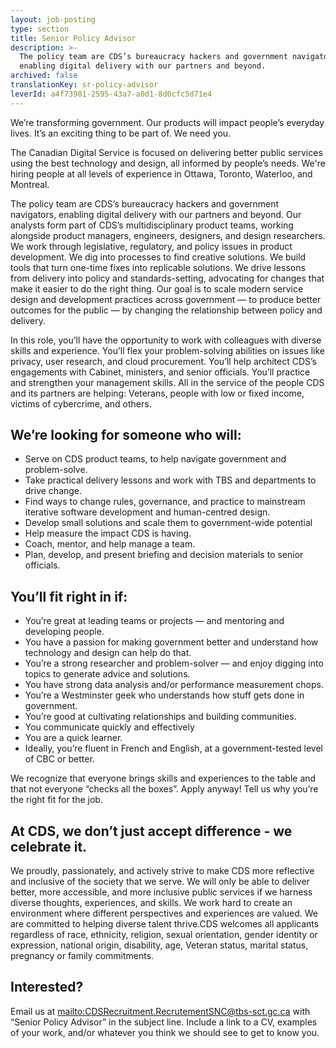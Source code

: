 ```yaml
---
layout: job-posting
type: section
title: Senior Policy Advisor
description: >-
  The policy team are CDS’s bureaucracy hackers and government navigators,
  enabling digital delivery with our partners and beyond.
archived: false
translationKey: sr-policy-advisor
leverId: a4f73901-2595-43a7-a0d1-8d0cfc5d71e4
---
```

We’re transforming government. Our products will impact people’s everyday lives. It’s an exciting thing to be part of. We need you.

The Canadian Digital Service is focused on delivering better public services using the best technology and design, all informed by people’s needs. We're hiring people at all levels of experience in Ottawa, Toronto, Waterloo, and Montreal.

The policy team are CDS’s bureaucracy hackers and government navigators, enabling digital delivery with our partners and beyond. Our analysts form part of CDS’s multidisciplinary product teams, working alongside product managers, engineers, designers, and design researchers. We work through legislative, regulatory, and policy issues in product development. We dig into processes to find creative solutions. We build tools that turn one-time fixes into replicable solutions. We drive lessons from delivery into policy and standards-setting, advocating for changes that make it easier to do the right thing. Our goal is to scale modern service design and development practices across government — to produce better outcomes for the public — by changing the relationship between policy and delivery.

In this role, you’ll have the opportunity to work with colleagues with diverse skills and experience. You’ll flex your problem-solving abilities on issues like privacy, user research, and cloud procurement. You’ll help architect CDS’s engagements with Cabinet, ministers, and senior officials. You’ll practice and strengthen your management skills. All in the service of the people CDS and its partners are helping: Veterans, people with low or fixed income, victims of cybercrime, and others.

## We’re looking for someone who will:

* Serve on CDS product teams, to help navigate government and problem-solve.
* Take practical delivery lessons and work with TBS and departments to drive change.
* Find ways to change rules, governance, and practice to mainstream iterative software development and human-centred design.
* Develop small solutions and scale them to government-wide potential
* Help measure the impact CDS is having.
* Coach, mentor, and help manage a team.
* Plan, develop, and present briefing and decision materials to senior officials.

## You’ll fit right in if:

* You’re great at leading teams or projects — and mentoring and developing people.
* You have a passion for making government better and understand how technology and design can help do that.
* You’re a strong researcher and problem-solver — and enjoy digging into topics to generate advice and solutions.
* You have strong data analysis and/or performance measurement chops.
* You’re a Westminster geek who understands how stuff gets done in government.
* You’re good at cultivating relationships and building communities.
* You communicate quickly and effectively
* You are a quick learner.
* Ideally, you’re fluent in French and English, at a government-tested level of CBC or better.

We recognize that everyone brings skills and experiences to the table and that not everyone “checks all the boxes”. Apply anyway! Tell us why you’re the right fit for the job.

## At CDS, we don’t just accept difference - we celebrate it.

We proudly, passionately, and actively strive to make CDS more reflective and inclusive of the society that we serve. We will only be able to deliver better, more accessible, and more inclusive public services if we harness diverse thoughts, experiences, and skills. We work hard to create an environment where different perspectives and experiences are valued. We are committed to helping diverse talent thrive.CDS welcomes all applicants regardless of race, ethnicity, religion, sexual orientation, gender identity or expression, national origin, disability, age, Veteran status, marital status, pregnancy or family commitments.

## Interested?

Email us at <mailto:CDSRecruitment.RecrutementSNC@tbs-sct.gc.ca> with “Senior Policy Advisor” in the subject line. Include a link to a CV, examples of your work, and/or whatever you think we should see to get to know you.
